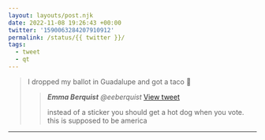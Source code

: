 ```yaml
---
layout: layouts/post.njk
date: 2022-11-08 19:26:43 +00:00
twitter: '1590063284207910912'
permalink: /status/{{ twitter }}/
tags: 
  - tweet
  - qt
---
```


> I dropped my ballot in Guadalupe and got a taco 🌮
> 
> > <cite>**Emma Berquist** @eeberquist</cite> [View tweet](https://twitter.com/eeberquist/status/1590051306483617792)
> > 
> > instead of a sticker you should get a hot dog when you vote. this is supposed to be america

---
